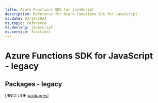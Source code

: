 ```yaml
---
title: Azure Functions SDK for JavaScript
description: Reference for Azure Functions SDK for JavaScript
ms.date: 03/13/2024
ms.topic: reference
ms.devlang: javascript
ms.service: functions
---
```

# Azure Functions SDK for JavaScript - legacy
## Packages - legacy
[!INCLUDE [packages](functions-index.md)]